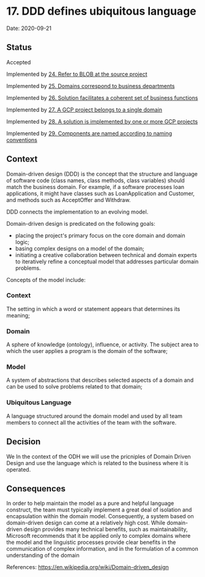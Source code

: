# 17. DDD defines ubiquitous language

Date: 2020-09-21

## Status

Accepted

Implemented by [24. Refer to BLOB at the source project](0024-refer-to-blob-at-the-source-project.md)

Implemented by [25. Domains correspond to business departments](0025-domains-correspond-to-business-departments.md)

Implemented by [26. Solution facilitates a coherent set of business functions](0026-solution-facilitates-a-coherent-set-of-business-functions.md)

Implemented by [27. A GCP project belongs to a single domain](0027-a-gcp-project-belongs-to-a-single-domain.md)

Implemented by [28. A solution is implemented by one or more GCP projects](0028-a-solution-is-implemented-by-one-or-more-gcp-projects.md)

Implemented by [29. Components are named according to naming conventions](0029-components-are-named-according-to-naming-conventions.md)

## Context

Domain-driven design (DDD) is the concept that the structure and language of software code (class names, class methods, class variables) should match the business domain. For example, if a software processes loan applications, it might have classes such as LoanApplication and Customer, and methods such as AcceptOffer and Withdraw.

DDD connects the implementation to an evolving model.

Domain-driven design is predicated on the following goals:
- placing the project's primary focus on the core domain and domain logic;
- basing complex designs on a model of the domain;
- initiating a creative collaboration between technical and domain experts to iteratively refine a conceptual model that addresses particular domain problems.

Concepts of the model include:

### Context
The setting in which a word or statement appears that determines its meaning;
### Domain
A sphere of knowledge (ontology), influence, or activity. The subject area to which the user applies a program is the domain of the software;
### Model
A system of abstractions that describes selected aspects of a domain and can be used to solve problems related to that domain;
### Ubiquitous Language
A language structured around the domain model and used by all team members to connect all the activities of the team with the software.

## Decision

We In the context of the ODH we will use the pricniples of Domain Driven Design and use the language which is related to the business where it is operated.

## Consequences

In order to help maintain the model as a pure and helpful language construct, the team must typically implement a great deal of isolation and encapsulation within the domain model. Consequently, a system based on domain-driven design can come at a relatively high cost. While domain-driven design provides many technical benefits, such as maintainability, Microsoft recommends that it be applied only to complex domains where the model and the linguistic processes provide clear benefits in the communication of complex information, and in the formulation of a common understanding of the domain

References: https://en.wikipedia.org/wiki/Domain-driven_design
